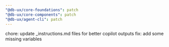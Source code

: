 ```yaml
---
"@db-ux/core-foundations": patch
"@db-ux/core-components": patch
"@db-ux/agent-cli": patch
---
```


chore: update \_instructions.md files for better copilot outputs
fix: add some missing variables

